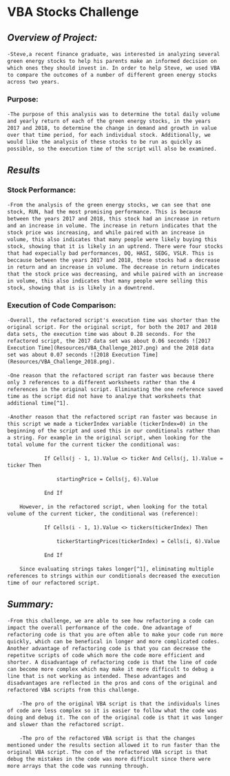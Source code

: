 # **VBA Stocks Challenge**

## *Overview of Project:*
    -Steve,a recent finance graduate, was interested in analyzing several green energy stocks to help his parents make an informed decision on which ones they should invest in. In order to help Steve, we used VBA to compare the outcomes of a number of different green energy stocks across two years.
    
### Purpose:
    -The purpose of this analysis was to determine the total daily volume and yearly return of each of the green energy stocks, in the years 2017 and 2018, to determine the change in demand and growth in value over that time period, for each individual stock. Additionally, we would like the analysis of these stocks to be run as quickly as possible, so the execution time of the script will also be examined.
    
## *Results*

### Stock Performance:
    -From the analysis of the green energy stocks, we can see that one stock, RUN, had the most promising performance. This is because between the years 2017 and 2018, this stock had an increase in return and an increase in volume. The increase in return indicates that the stock price was increasing, and while paired with an increase in volume, this also indicates that many people were likely buying this stock, showing that it is likely in an uptrend. There were four stocks that had expecially bad performances, DQ, HASI, SEDG, VSLR. This is beccause between the years 2017 and 2018, these stocks had a decrease in return and an increase in volume. The decrease in return indicates that the stock price was decreasing, and while paired with an increase in volume, this also indicates that many people were selling this stock, showing that is is likely in a downtrend.

### Execution of Code Comparison:
    -Overall, the refactored script's execution time was shorter than the original script. For the original script, for both the 2017 and 2018 data sets, the execution time was about 0.28 seconds. For the refactored script, the 2017 data set was about 0.06 seconds ![2017 Execution Time](Resources/VBA_Challenge_2017.png) and the 2018 data set was about 0.07 seconds ![2018 Execution Time](Resources/VBA_Challenge_2018.png). 
    
    -One reason that the refactored script ran faster was because there only 3 references to a different worksheets rather than the 4 references in the original script. Eliminating the one reference saved time as the script did not have to analzye that worksheets that additional time[^1]. 
    
    -Another reason that the refactored script ran faster was because in this script we made a tickerIndex variable (tickerIndex=0) in the beginning of the script and used this in our conditionals rather than a string. For example in the original script, when looking for the total volume for the current ticker the conditional was: 
    
                If Cells(j - 1, 1).Value <> ticker And Cells(j, 1).Value = ticker Then
        
                    startingPrice = Cells(j, 6).Value
            
                End If
                
        However, in the refactored script, when looking for the total volume of the current ticker, the conditional was (reference):
        
                If Cells(i - 1, 1).Value <> tickers(tickerIndex) Then
        
                    tickerStartingPrices(tickerIndex) = Cells(i, 6).Value
            
                End If
                
        Since evaluating strings takes longer[^1], eliminating multiple references to strings within our conditionals decreased the execution time of our refactored script.

## *Summary:*
    -From this challenge, we are able to see how refactoring a code can impact the overall performance of the code. One advantage of refactoring code is that you are often able to make your code run more quickly, which can be benefical in longer and more complicated codes. Another advantage of refactoring code is that you can decrease the repetitve scripts of code which more the code more efficient and shorter. A disadvantage of refactoring code is that the line of code can become more complex which may make it more difficult to debug a line that is not working as intended. These advantages and disadvantages are reflected in the pros and cons of the original and refactored VBA scripts from this challenge.
    
        -The pro of the original VBA script is that the individuals lines of code are less complex so it is easier to follow what the code was doing and debug it. The con of the original code is that it was longer and slower than the refactored script.
    
        -The pro of the refactored VBA script is that the changes mentioned under the results section allowed it to run faster than the original VBA script. The con of the refactored VBA script is that debug the mistakes in the code was more difficult since there were more arrays that the code was running through.
    
    
  [^1]: [Excel VBA Speed and Efficiency](https://www.soa.org/news-and-publications/newsletters/compact/2012/january/com-2012-iss42/excel-vba-speed-and-efficiency/)
